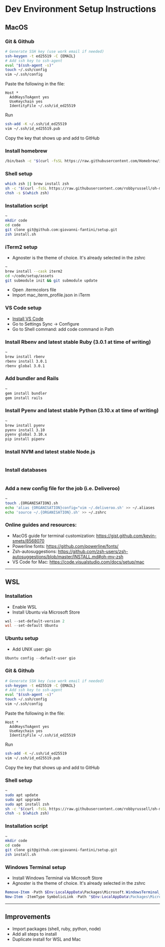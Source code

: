 # Dev Environment Setup Instructions
## MacOS
### Git & Github
```bash
# Generate SSH key (use work email if needed)
ssh-keygen -t ed25519 -C {EMAIL}
# Add ssh key to ssh-agent
eval "$(ssh-agent -s)"
touch ~/.ssh/config
vim ~/.ssh/config
```

Paste the following in the file:
```
Host *
  AddKeysToAgent yes
  UseKeychain yes
  IdentityFile ~/.ssh/id_ed25519
```

Run
```bash
ssh-add -K ~/.ssh/id_ed25519
vim ~/.ssh/id_ed25519.pub
```
Copy the key that shows up and add to GitHub

### Install homebrew
```bash
/bin/bash -c "$(curl -fsSL https://raw.githubusercontent.com/Homebrew/install/HEAD/install.sh)"
```

### Shell setup
```bash
which zsh || brew install zsh
sh -c "$(curl -fsSL https://raw.githubusercontent.com/robbyrussell/oh-my-zsh/master/tools/install.sh)"
chsh -s $(which zsh)
```

### Installation script
```zsh
~
mkdir code
cd code
git clone git@github.com:giovanni-fantini/setup.git
zsh install.sh
```

### iTerm2 setup
- Agnoster is the theme of choice. It's already selected in the zshrc
```zsh
~
brew install --cask iterm2
cd ~/code/setup/assets
git submodule init && git submodule update
```
- Open .itermcolors file
- Import mac_iterm_profile.json in iTerm

### VS Code setup
- [Install VS Code](https://code.visualstudio.com/docs?dv=osx)
- Go to Settings Sync -> Configure
- Go to Shell command: add code command in Path

### Install Rbenv and latest stable Ruby (3.0.1 at time of writing)
```zsh
~
brew install rbenv
rbenv install 3.0.1
rbenv global 3.0.1
```

### Add bundler and Rails
```zsh
~
gem install bundler
gem install rails
```

### Install Pyenv and latest stable Python (3.10.x at time of writing)
```zsh
~
brew install pyenv
pyenv install 3.10
pyenv global 3.10.x
pip install pipenv
```

### Install NVM and latest stable Node.js
```zsh
```

### Install databases
```zsh
```

### Add a new config file for the job (i.e. Deliveroo)
```zsh
~
touch .{ORGANISATION}.sh
echo 'alias {ORGANISATION}config="vim ~/.deliveroo.sh' >> ~/.aliases
echo 'source ~/.{ORGANISATION}.sh' >> ~/.zshrc
```

### Online guides and resources:
- MacOS guide for terminal customization: https://gist.github.com/kevin-smets/8568070
- Powerline fonts: https://github.com/powerline/fonts/
- Zsh-autosuggestions: https://github.com/zsh-users/zsh-autosuggestions/blob/master/INSTALL.md#oh-my-zsh
- VS Code for Mac: https://code.visualstudio.com/docs/setup/mac
---
## WSL
### Installation
- Enable WSL
- Install Ubuntu via Microsoft Store

```PowerShell
wsl --set-default-version 2
wsl --set-default Ubuntu
```

### Ubuntu setup
- Add UNIX user: gio
```PowerShell
Ubuntu config --default-user gio
```

### Git & Github
```bash
# Generate SSH key (use work email if needed)
ssh-keygen -t ed25519 -C {EMAIL}
# Add ssh key to ssh-agent
eval "$(ssh-agent -s)"
touch ~/.ssh/config
vim ~/.ssh/config
```

Paste the following in the file:
```
Host *
  AddKeysToAgent yes
  UseKeychain yes
  IdentityFile ~/.ssh/id_ed25519
```

Run
```bash
ssh-add -K ~/.ssh/id_ed25519
vim ~/.ssh/id_ed25519.pub
```
Copy the key that shows up and add to GitHub

### Shell setup
```bash
~
sudo apt update
sudo apt upgrade
sudo apt install zsh
sh -c "$(curl -fsSL https://raw.githubusercontent.com/robbyrussell/oh-my-zsh/master/tools/install.sh)"
chsh -s $(which zsh)
```

### Installation script
```zsh
~
mkdir code
cd code
git clone git@github.com:giovanni-fantini/setup.git
zsh install.sh
```

### Windows Terminal setup
- Install Windows Terminal via Microsoft Store
- Agnoster is the theme of choice. It's already selected in the zshrc
```PowerShell
Remove-Item -Path $Env:LocalAppData\Packages\Microsoft.WindowsTerminal_8wekyb3d8bbwe\LocalState\settings.json -Force –Recurse
New-Item -ItemType SymbolicLink -Path "$Env:LocalAppData\Packages\Microsoft.WindowsTerminal_8wekyb3d8bbwe\LocalState\settings.json" -Target "\\wsl.localhost\Ubuntu\home\gio\code\setup\assets\windows_terminal_profile.json"
```
---

## Improvements
- Import packages (shell, ruby, python, node)
- Add all steps to install
- Duplicate install for WSL and Mac
